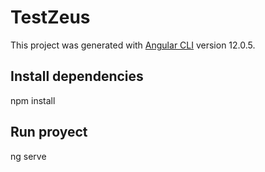 # TestZeus

This project was generated with [Angular CLI](https://github.com/angular/angular-cli) version 12.0.5.

## Install dependencies

npm install

## Run proyect

ng serve
